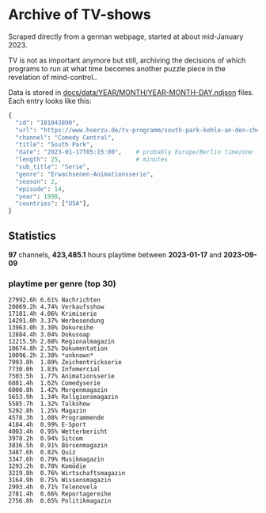 # Archive of TV-shows

Scraped directly from a german webpage, started at about mid-January 2023.

TV is not as important anymore but still, archiving the decisions of which programs to run at what time
becomes another puzzle piece in the revelation of mind-control.. 

Data is stored in [docs/data/YEAR/MONTH/YEAR-MONTH-DAY.ndjson](docs/data/) files. 
Each entry looks like this:

```python
{
  "id": "181043890", 
  "url": "https://www.hoerzu.de/tv-programm/south-park-kohle-an-den-chefkoch/bid_181043890/", 
  "channel": "Comedy Central", 
  "title": "South Park", 
  "date": "2023-01-17T05:15:00",    # probably Europe/Berlin timezone 
  "length": 25,                     # minutes 
  "sub_title": "Serie", 
  "genre": "Erwachsenen-Animationsserie", 
  "season": 2, 
  "episode": 14, 
  "year": 1998, 
  "countries": ["USA"],
}
```

## Statistics

**97** channels, **423,485.1** hours playtime between **2023-01-17** and **2023-09-09**


### playtime per genre (top 30)

    27992.6h 6.61% Nachrichten
    20069.2h 4.74% Verkaufsshow
    17181.4h 4.06% Krimiserie
    14291.0h 3.37% Werbesendung
    13963.0h 3.30% Dokureihe
    12884.4h 3.04% Dokusoap
    12215.5h 2.88% Regionalmagazin
    10674.8h 2.52% Dokumentation
    10096.2h 2.38% *unknown*
    7993.8h  1.89% Zeichentrickserie
    7730.0h  1.83% Infomercial
    7503.5h  1.77% Animationsserie
    6881.4h  1.62% Comedyserie
    6000.8h  1.42% Morgenmagazin
    5653.9h  1.34% Religionsmagazin
    5585.7h  1.32% Talkshow
    5292.8h  1.25% Magazin
    4578.3h  1.08% Programmende
    4184.4h  0.99% E-Sport
    4003.4h  0.95% Wetterbericht
    3978.2h  0.94% Sitcom
    3836.5h  0.91% Börsenmagazin
    3487.6h  0.82% Quiz
    3347.6h  0.79% Musikmagazin
    3293.2h  0.78% Komödie
    3219.8h  0.76% Wirtschaftsmagazin
    3164.9h  0.75% Wissensmagazin
    2993.4h  0.71% Telenovela
    2781.4h  0.66% Reportagereihe
    2756.8h  0.65% Politikmagazin
